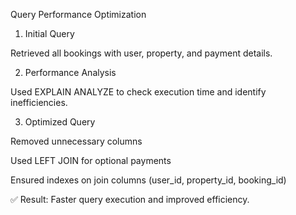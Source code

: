 Query Performance Optimization
1. Initial Query

Retrieved all bookings with user, property, and payment details.

2. Performance Analysis

Used EXPLAIN ANALYZE to check execution time and identify inefficiencies.

3. Optimized Query

Removed unnecessary columns

Used LEFT JOIN for optional payments

Ensured indexes on join columns (user_id, property_id, booking_id)

✅ Result: Faster query execution and improved efficiency.